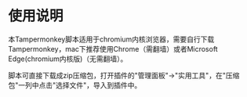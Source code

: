 # 使用说明
本Tampermonkey脚本适用于chromium内核浏览器，需要自行下载Tampermonkey，mac下推荐使用Chrome（需翻墙）或者Microsoft Edge(chromium内核版)（无需翻墙）。

脚本可直接下载成zip压缩包，打开插件的"管理面板"->"实用工具"，在"压缩包"一列中点击"选择文件"，导入到插件中。
